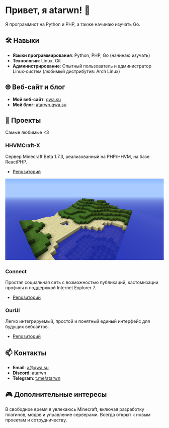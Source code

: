 # Привет, я atarwn! 👋

Я программист на Python и PHP, а также начинаю изучать Go.

## 🛠 Навыки
- **Языки программирования**: Python, PHP, Go (начинаю изучать)
- **Технологии**: Linux, Git
- **Администрирование**: Опытный пользователь и администратор Linux-систем (любимый дистрибутив: Arch Linux)

## 🌐 Веб-сайт и блог
- **Мой веб-сайт**: [qwa.su](https://qwa.su)
- **Мой блог**: [atarwn.qwa.su](https://atarwn.qwa.su)

## 💼 Проекты
Самые любимые <3
### HHVMCraft-X
Сервер Minecraft Beta 1.7.3, реализованный на PHP/HHVM, на базе ReactPHP.
- [Репозиторий](https://github.com/atarwn/HHVMCraft-X)

![Screenshot](https://raw.githubusercontent.com/atarwn/HHVMCraft-X/master/docs/demo.png)

### Connect
Простая социальная сеть с возможностью публикаций, кастомизации профиля и поддержкой Internet Explorer 7.
- [Репозиторий](https://github.com/atarwn/Connect)

### OurUI
Легко интегрируемый, простой и понятный единый интерфейс для будущих вебсайтов.
- [Репозиторий](https://github.com/atarwn/OurUI)

## 📫 Контакты
- **Email**: [a@qwa.su](mailto:a@qwa.su)
- **Discord**: atarwn
- **Telegram**: [t.me/atarwn](https://t.me/atarwn)

## 🎮 Дополнительные интересы
В свободное время я увлекаюсь Minecraft, включая разработку плагинов, модов и управление серверами. Всегда открыт к новым проектам и сотрудничеству.
